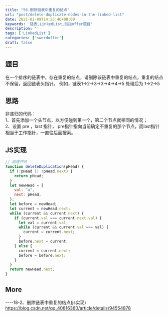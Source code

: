 ```yaml
---
title: "56.删除链表中重复的结点"
url: "post/delete-duplicate-nodes-in-the-linked-list"
date: 2021-02-09T14:23:46+08:00
keywords: '链表,LinkedList,剑指offer题目'
description: ''
tags: ['LinkedList']
categories: ['swordoffer']
draft: false
---
```


## 题目

在一个排序的链表中，存在重复的结点，请删除该链表中重复的结点，重复的结点不保留，返回链表头指针。 例如，链表1->2->3->3->4->4->5 处理后为 1->2->5

## 思路

非递归的代码：  
1、首先添加一个头节点，以方便碰到第一个，第二个节点就相同的情况；  
2、设置 pre ，last 指针， pre指针指向当前确定不重复的那个节点，而last指针相当于工作指针，一直往后面搜索。  

## JS实现

```javascript
// 非递归法
function deleteDuplication(pHead) {
  if (!pHead || !pHead.next) {
    return pHead;
  }
  let newHead = {
    val: "a",
    next: pHead,
  };
  let before = newHead;
  let current = newHead.next;
  while (current && current.next) {
    if (current.val === current.next.val) {
      let val = current.val;
      while (current && current.val === val) {
        current = current.next;
      }
      before.next = current;
    } else {
      current = current.next;
      before = before.next;
    }
  }
  return newHead.next;
}
```

## More


----18-2、删除链表中重复的结点(js实现)  
https://blog.csdn.net/qq_40816360/article/details/94554878
